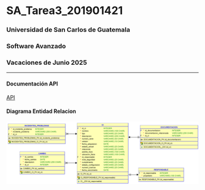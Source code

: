 # SA_Tarea3_201901421

### Universidad de San Carlos de Guatemala
### Software Avanzado
### Vacaciones de Junio 2025

---  

#### **Documentación API**  
[API](https://documenter.getpostman.com/view/40378005/2sB2xCfoiu)

#### **Diagrama Entidad Relacion**
![](./database/diagrama_ER.png)